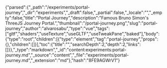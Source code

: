 {"parsed":{"_path":"/experiments/portal-journey","_dir":"experiments","_draft":false,"_partial":false,"_locale":"","_empty":false,"title":"Portal Journey","description":"Famous Bruno Simon's ThreeJS Journey Portal.","thumbnail":"/portal-journey.png","slug":"portal-journey","author":"alvarosabu","type":"vue","tags":["gltf","shaders","useTexture","useGLTF","useTweakPane","baked"],"body":{"type":"root","children":[{"type":"element","tag":"portal-journey","props":{},"children":[]}],"toc":{"title":"","searchDepth":2,"depth":2,"links":[]}},"_type":"markdown","_id":"content:experiments:portal-journey.md","_source":"content","_file":"experiments/portal-journey.md","_extension":"md"},"hash":"8FE9AGWrV1"}